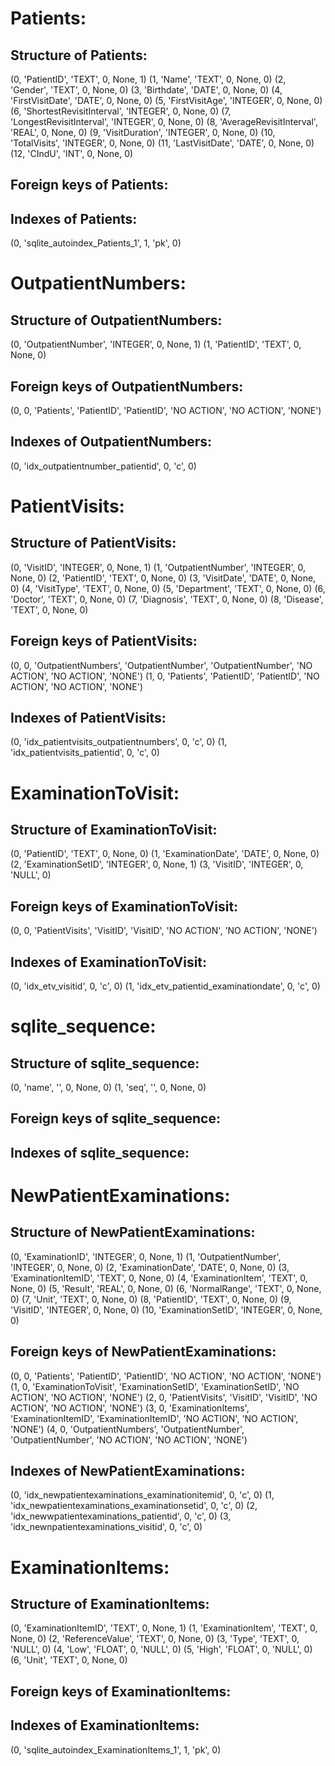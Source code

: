 # Patients:
## Structure of Patients:
(0, 'PatientID', 'TEXT', 0, None, 1)
(1, 'Name', 'TEXT', 0, None, 0)
(2, 'Gender', 'TEXT', 0, None, 0)
(3, 'Birthdate', 'DATE', 0, None, 0)
(4, 'FirstVisitDate', 'DATE', 0, None, 0)
(5, 'FirstVisitAge', 'INTEGER', 0, None, 0)
(6, 'ShortestRevisitInterval', 'INTEGER', 0, None, 0)
(7, 'LongestRevisitInterval', 'INTEGER', 0, None, 0)
(8, 'AverageRevisitInterval', 'REAL', 0, None, 0)
(9, 'VisitDuration', 'INTEGER', 0, None, 0)
(10, 'TotalVisits', 'INTEGER', 0, None, 0)
(11, 'LastVisitDate', 'DATE', 0, None, 0)
(12, 'CIndU', 'INT', 0, None, 0)
## Foreign keys of Patients:


## Indexes of Patients:
(0, 'sqlite_autoindex_Patients_1', 1, 'pk', 0)


# OutpatientNumbers:
## Structure of OutpatientNumbers:
(0, 'OutpatientNumber', 'INTEGER', 0, None, 1)
(1, 'PatientID', 'TEXT', 0, None, 0)
## Foreign keys of OutpatientNumbers:
(0, 0, 'Patients', 'PatientID', 'PatientID', 'NO ACTION', 'NO ACTION', 'NONE')


## Indexes of OutpatientNumbers:
(0, 'idx_outpatientnumber_patientid', 0, 'c', 0)


# PatientVisits:
## Structure of PatientVisits:
(0, 'VisitID', 'INTEGER', 0, None, 1)
(1, 'OutpatientNumber', 'INTEGER', 0, None, 0)
(2, 'PatientID', 'TEXT', 0, None, 0)
(3, 'VisitDate', 'DATE', 0, None, 0)
(4, 'VisitType', 'TEXT', 0, None, 0)
(5, 'Department', 'TEXT', 0, None, 0)
(6, 'Doctor', 'TEXT', 0, None, 0)
(7, 'Diagnosis', 'TEXT', 0, None, 0)
(8, 'Disease', 'TEXT', 0, None, 0)
## Foreign keys of PatientVisits:
(0, 0, 'OutpatientNumbers', 'OutpatientNumber', 'OutpatientNumber', 'NO ACTION', 'NO ACTION', 'NONE')
(1, 0, 'Patients', 'PatientID', 'PatientID', 'NO ACTION', 'NO ACTION', 'NONE')


## Indexes of PatientVisits:
(0, 'idx_patientvisits_outpatientnumbers', 0, 'c', 0)
(1, 'idx_patientvisits_patientid', 0, 'c', 0)


# ExaminationToVisit:
## Structure of ExaminationToVisit:
(0, 'PatientID', 'TEXT', 0, None, 0)
(1, 'ExaminationDate', 'DATE', 0, None, 0)
(2, 'ExaminationSetID', 'INTEGER', 0, None, 1)
(3, 'VisitID', 'INTEGER', 0, 'NULL', 0)
## Foreign keys of ExaminationToVisit:
(0, 0, 'PatientVisits', 'VisitID', 'VisitID', 'NO ACTION', 'NO ACTION', 'NONE')


## Indexes of ExaminationToVisit:
(0, 'idx_etv_visitid', 0, 'c', 0)
(1, 'idx_etv_patientid_examinationdate', 0, 'c', 0)


# sqlite_sequence:
## Structure of sqlite_sequence:
(0, 'name', '', 0, None, 0)
(1, 'seq', '', 0, None, 0)
## Foreign keys of sqlite_sequence:


## Indexes of sqlite_sequence:


# NewPatientExaminations:
## Structure of NewPatientExaminations:
(0, 'ExaminationID', 'INTEGER', 0, None, 1)
(1, 'OutpatientNumber', 'INTEGER', 0, None, 0)
(2, 'ExaminationDate', 'DATE', 0, None, 0)
(3, 'ExaminationItemID', 'TEXT', 0, None, 0)
(4, 'ExaminationItem', 'TEXT', 0, None, 0)
(5, 'Result', 'REAL', 0, None, 0)
(6, 'NormalRange', 'TEXT', 0, None, 0)
(7, 'Unit', 'TEXT', 0, None, 0)
(8, 'PatientID', 'TEXT', 0, None, 0)
(9, 'VisitID', 'INTEGER', 0, None, 0)
(10, 'ExaminationSetID', 'INTEGER', 0, None, 0)
## Foreign keys of NewPatientExaminations:
(0, 0, 'Patients', 'PatientID', 'PatientID', 'NO ACTION', 'NO ACTION', 'NONE')
(1, 0, 'ExaminationToVisit', 'ExaminationSetID', 'ExaminationSetID', 'NO ACTION', 'NO ACTION', 'NONE')
(2, 0, 'PatientVisits', 'VisitID', 'VisitID', 'NO ACTION', 'NO ACTION', 'NONE')
(3, 0, 'ExaminationItems', 'ExaminationItemID', 'ExaminationItemID', 'NO ACTION', 'NO ACTION', 'NONE')
(4, 0, 'OutpatientNumbers', 'OutpatientNumber', 'OutpatientNumber', 'NO ACTION', 'NO ACTION', 'NONE')


## Indexes of NewPatientExaminations:
(0, 'idx_newpatientexaminations_examinationitemid', 0, 'c', 0)
(1, 'idx_newpatientexaminations_examinationsetid', 0, 'c', 0)
(2, 'idx_newwpatientexaminations_patientid', 0, 'c', 0)
(3, 'idx_newnpatientexaminations_visitid', 0, 'c', 0)


# ExaminationItems:
## Structure of ExaminationItems:
(0, 'ExaminationItemID', 'TEXT', 0, None, 1)
(1, 'ExaminationItem', 'TEXT', 0, None, 0)
(2, 'ReferenceValue', 'TEXT', 0, None, 0)
(3, 'Type', 'TEXT', 0, 'NULL', 0)
(4, 'Low', 'FLOAT', 0, 'NULL', 0)
(5, 'High', 'FLOAT', 0, 'NULL', 0)
(6, 'Unit', 'TEXT', 0, None, 0)
## Foreign keys of ExaminationItems:


## Indexes of ExaminationItems:
(0, 'sqlite_autoindex_ExaminationItems_1', 1, 'pk', 0)
